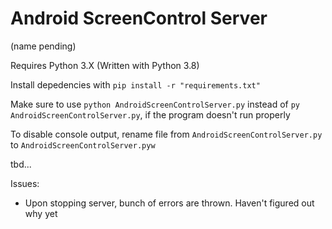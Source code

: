 # Android ScreenControl Server
(name pending)

Requires Python 3.X (Written with Python 3.8)  

Install depedencies with `pip install -r "requirements.txt"`

Make sure to use `python AndroidScreenControlServer.py` instead of `py AndroidScreenControlServer.py`, if the program doesn't run properly


To disable console output, rename file from `AndroidScreenControlServer.py` to `AndroidScreenControlServer.pyw`

tbd...

Issues:
* Upon stopping server, bunch of errors are thrown. Haven't figured out why yet
